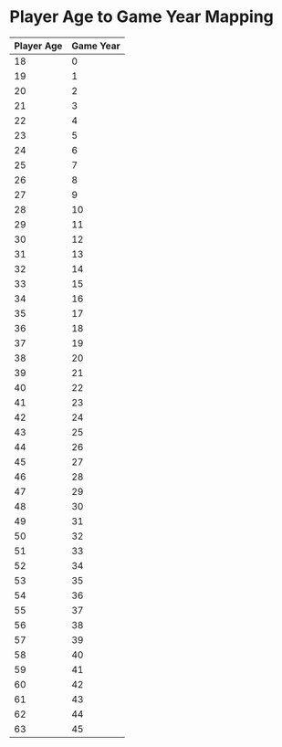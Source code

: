 # Player Age to Game Year Mapping

| Player Age | Game Year |
|------------|-----------|
| 18         | 0         |
| 19         | 1         |
| 20         | 2         |
| 21         | 3         |
| 22         | 4         |
| 23         | 5         |
| 24         | 6         |
| 25         | 7         |
| 26         | 8         |
| 27         | 9         |
| 28         | 10        |
| 29         | 11        |
| 30         | 12        |
| 31         | 13        |
| 32         | 14        |
| 33         | 15        |
| 34         | 16        |
| 35         | 17        |
| 36         | 18        |
| 37         | 19        |
| 38         | 20        |
| 39         | 21        |
| 40         | 22        |
| 41         | 23        |
| 42         | 24        |
| 43         | 25        |
| 44         | 26        |
| 45         | 27        |
| 46         | 28        |
| 47         | 29        |
| 48         | 30        |
| 49         | 31        |
| 50         | 32        |
| 51         | 33        |
| 52         | 34        |
| 53         | 35        |
| 54         | 36        |
| 55         | 37        |
| 56         | 38        |
| 57         | 39        |
| 58         | 40        |
| 59         | 41        |
| 60         | 42        |
| 61         | 43        |
| 62         | 44        |
| 63         | 45        |
